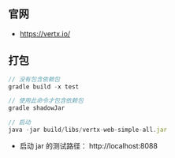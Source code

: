 ## 官网

- https://vertx.io/

## 打包

```js
// 没有包含依赖包 
gradle build -x test

// 使用此命令才包含依赖包
gradle shadowJar

// 启动
java -jar build/libs/vertx-web-simple-all.jar
```

- 启动 jar 的测试路径： http://localhost:8088